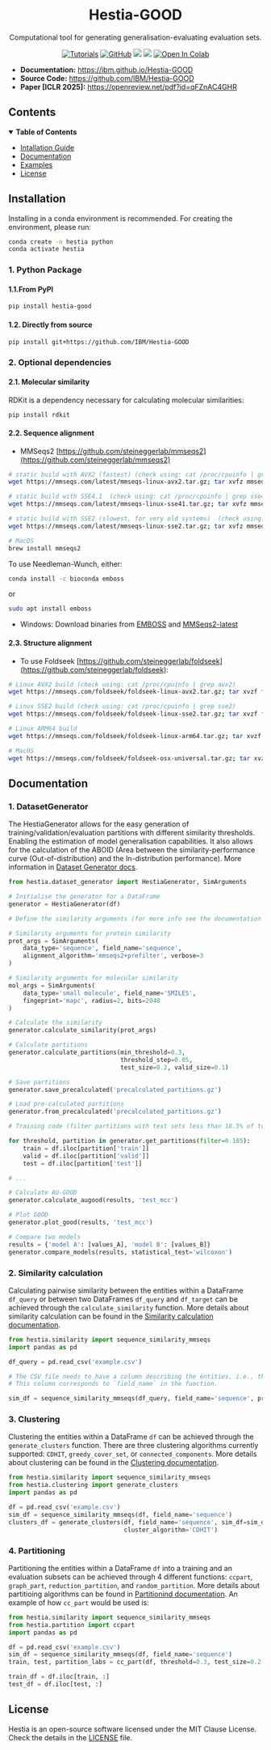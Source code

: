 <div align="center">
  <h1>Hestia-GOOD</h1>

  <p>Computational tool for generating generalisation-evaluating evaluation sets.</p>
  
  <a href="https://ibm.github.io/Hestia-GOOD/"><img alt="Tutorials" src="https://img.shields.io/badge/docs-tutorials-green" /></a>
  <a href="https://github.com/IBM/Hestia-GOOD/blob/main/LICENSE"><img alt="GitHub" src="https://img.shields.io/github/license/IBM/Hestia-GOOD" /></a>
  <a href="https://pypi.org/project/hestia-good/"><img src="https://img.shields.io/pypi/v/hestia-good" /></a>
  <a href="https://pypi.org/project/hestia-good/"><img src="https://img.shields.io/pypi/dm/hestia-good" /></a>
  <a target="_blank" href="https://colab.research.google.com/github/IBM/Hestia-GOOD/blob/main/examples/tutorial_1.ipynb">
    <img src="https://colab.research.google.com/assets/colab-badge.svg" alt="Open In Colab"/>
  </a>
</div>

- **Documentation:**  <a href="https://ibm.github.io/Hestia-GOOD/" target="_blank">https://ibm.github.io/Hestia-GOOD</a>
- **Source Code:** <a href="https://github.com/IBM/Hestia-GOOD" target="_blank">https://github.com/IBM/Hestia-GOOD</a>
- **Paper [ICLR 2025]:** <a href="https://openreview.net/pdf?id=qFZnAC4GHR" target="_blank">https://openreview.net/pdf?id=qFZnAC4GHR</a>

## Contents

<details open markdown="1"><summary><b>Table of Contents</b></summary>

- [Intallation Guide](#installation)
- [Documentation](#documentation)
- [Examples](#examples)
- [License](#license)
 </details>


 ## Installation <a name="installation"></a>

Installing in a conda environment is recommended. For creating the environment, please run:

```bash
conda create -n hestia python
conda activate hestia
```

### 1. Python Package

#### 1.1.From PyPI


```bash
pip install hestia-good
```

#### 1.2. Directly from source

```bash
pip install git+https://github.com/IBM/Hestia-GOOD
```

### 2. Optional dependencies

#### 2.1. Molecular similarity

RDKit is a dependency necessary for calculating molecular similarities:

```bash
pip install rdkit
```

#### 2.2. Sequence alignment

  - MMSeqs2 [https://github.com/steineggerlab/mmseqs2](https://github.com/steineggerlab/mmseqs2)
  ```bash
  # static build with AVX2 (fastest) (check using: cat /proc/cpuinfo | grep avx2)
  wget https://mmseqs.com/latest/mmseqs-linux-avx2.tar.gz; tar xvfz mmseqs-linux-avx2.tar.gz; export PATH=$(pwd)/mmseqs/bin/:$PATH

  # static build with SSE4.1  (check using: cat /proc/cpuinfo | grep sse4)
  wget https://mmseqs.com/latest/mmseqs-linux-sse41.tar.gz; tar xvfz mmseqs-linux-sse41.tar.gz; export PATH=$(pwd)/mmseqs/bin/:$PATH

  # static build with SSE2 (slowest, for very old systems)  (check using: cat /proc/cpuinfo | grep sse2)
  wget https://mmseqs.com/latest/mmseqs-linux-sse2.tar.gz; tar xvfz mmseqs-linux-sse2.tar.gz; export PATH=$(pwd)/mmseqs/bin/:$PATH

  # MacOS
  brew install mmseqs2  
  ```

  To use Needleman-Wunch, either:

  ```bash
  conda install -c bioconda emboss
  ```
  or

  ```bash
  sudo apt install emboss
  ```


- Windows: Download binaries from [EMBOSS](https://emboss.sourceforge.net/download/) and [MMSeqs2-latest](https://mmseqs.com/latest/mmseqs-win64.zip)


#### 2.3. Structure alignment 

  - To use Foldseek [https://github.com/steineggerlab/foldseek](https://github.com/steineggerlab/foldseek):

  ```bash
  # Linux AVX2 build (check using: cat /proc/cpuinfo | grep avx2)
  wget https://mmseqs.com/foldseek/foldseek-linux-avx2.tar.gz; tar xvzf foldseek-linux-avx2.tar.gz; export PATH=$(pwd)/foldseek/bin/:$PATH

  # Linux SSE2 build (check using: cat /proc/cpuinfo | grep sse2)
  wget https://mmseqs.com/foldseek/foldseek-linux-sse2.tar.gz; tar xvzf foldseek-linux-sse2.tar.gz; export PATH=$(pwd)/foldseek/bin/:$PATH

  # Linux ARM64 build
  wget https://mmseqs.com/foldseek/foldseek-linux-arm64.tar.gz; tar xvzf foldseek-linux-arm64.tar.gz; export PATH=$(pwd)/foldseek/bin/:$PATH

  # MacOS
  wget https://mmseqs.com/foldseek/foldseek-osx-universal.tar.gz; tar xvzf foldseek-osx-universal.tar.gz; export PATH=$(pwd)/foldseek/bin/:$PATH
  ```


## Documentation <a name="documentation"></a>

### 1. DatasetGenerator

The HestiaGenerator allows for the easy generation of training/validation/evaluation partitions with different similarity thresholds. Enabling the estimation of model generalisation capabilities. It also allows for the calculation of the ABOID (Area between the similarity-performance curve (Out-of-distribution) and the In-distribution performance). More information in [Dataset Generator docs](https://ibm.github.io/Hestia-GOOD/dataset_generator/).

```python
from hestia.dataset_generator import HestiaGenerator, SimArguments

# Initialise the generator for a DataFrame
generator = HestiaGenerator(df)

# Define the similarity arguments (for more info see the documentation page https://ibm.github.io/Hestia-OOD/datasetgenerator)

# Similarity arguments for protein similarity
prot_args = SimArguments(
    data_type='sequence', field_name='sequence',
    alignment_algorithm='mmseqs2+prefilter', verbose=3
)

# Similarity arguments for molecular similarity
mol_args = SimArguments(
    data_type='small molecule', field_name='SMILES',
    fingeprint='mapc', radius=2, bits=2048
)

# Calculate the similarity
generator.calculate_similarity(prot_args)

# Calculate partitions
generator.calculate_partitions(min_threshold=0.3,
                               threshold_step=0.05,
                               test_size=0.2, valid_size=0.1)

# Save partitions
generator.save_precalculated('precalculated_partitions.gz')

# Load pre-calculated partitions
generator.from_precalculated('precalculated_partitions.gz')

# Training code (filter partitions with test sets less than 18.5% of total data)

for threshold, partition in generator.get_partitions(filter=0.185):
    train = df.iloc[partition['train']]
    valid = df.iloc[partition['valid']]
    test = df.iloc[partition['test']]

# ...

# Calculate AU-GOOD
generator.calculate_augood(results, 'test_mcc')

# Plot GOOD
generator.plot_good(results, 'test_mcc')

# Compare two models
results = {'model A': [values_A], 'model B': [values_B]}
generator.compare_models(results, statistical_test='wilcoxon')
```

### 2. Similarity calculation

Calculating pairwise similarity between the entities within a DataFrame `df_query` or between two DataFrames `df_query` and `df_target` can be achieved through the `calculate_similarity` function. More details about similarity calculation can be found in the [Similarity calculation documentation](https://ibm.github.io/Hestia-GOOD/similarity/).

```python
from hestia.similarity import sequence_similarity_mmseqs
import pandas as pd

df_query = pd.read_csv('example.csv')

# The CSV file needs to have a column describing the entities, i.e., their sequence, their SMILES, or a path to their PDB structure.
# This column corresponds to `field_name` in the function.

sim_df = sequence_similarity_mmseqs(df_query, field_name='sequence', prefilter=True)
```



### 3. Clustering

Clustering the entities within a DataFrame `df` can be achieved through the `generate_clusters` function. There are three clustering algorithms currently supported: `CDHIT`, `greedy_cover_set`, or `connected_components`. More details about clustering can be found in the [Clustering documentation](https://ibm.github.io/Hestia-GOOD/clustering/).

```python
from hestia.similarity import sequence_similarity_mmseqs
from hestia.clustering import generate_clusters
import pandas as pd

df = pd.read_csv('example.csv')
sim_df = sequence_similarity_mmseqs(df, field_name='sequence')
clusters_df = generate_clusters(df, field_name='sequence', sim_df=sim_df,
                                cluster_algorithm='CDHIT')
```

### 4. Partitioning

Partitioning the entities within a DataFrame `df` into a training and an evaluation subsets can be achieved through 4 different functions: `ccpart`, `graph_part`, `reduction_partition`, and `random_partition`. More details about partitioing algorithms can be found in [Partitionind documentation](https://ibm.github.io/Hestia-GOOD/partitioning). An example of how `cc_part` would be used is:

```python
from hestia.similarity import sequence_similarity_mmseqs
from hestia.partition import ccpart
import pandas as pd

df = pd.read_csv('example.csv')
sim_df = sequence_similarity_mmseqs(df, field_name='sequence')
train, test, partition_labs = cc_part(df, threshold=0.3, test_size=0.2, sim_df=sim_df)

train_df = df.iloc[train, :]
test_df = df.iloc[test, :]
```

License <a name="license"></a>
-------
Hestia is an open-source software licensed under the MIT Clause License. Check the details in the [LICENSE](https://github.com/IBM/Hestia/blob/master/LICENSE) file.

